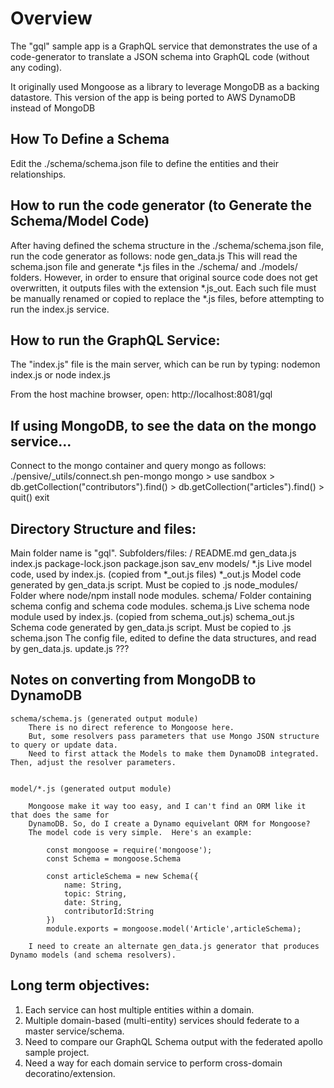 # Overview

The "gql" sample app is a GraphQL service that demonstrates the use of a code-generator to 
translate a JSON schema into GraphQL code (without any coding).

It originally used Mongoose as a library to leverage MongoDB as a backing datastore.
This version of the app is being ported to AWS DynamoDB instead of MongoDB



## How To Define a Schema

Edit the ./schema/schema.json file to define the entities and their relationships.



## How to run the code generator (to Generate the Schema/Model Code)

After having defined the schema structure in the ./schema/schema.json file,
run the code generator as follows:
	node gen_data.js
This will read the schema.json file and generate *.js files in the ./schema/ and ./models/
folders.  However, in order to ensure that original source code does not get overwritten,
it outputs files with the extension *.js_out.  Each such file must be manually renamed or copied
to replace the *.js files, before attempting to run the index.js service.


## How to run the GraphQL Service:
The "index.js" file is the main server, which can be run by typing:
	nodemon index.js
		or
	node index.js

From the host machine browser, open:
	http://localhost:8081/gql


## If using MongoDB, to see the data on the mongo service...

Connect to the mongo container and query mongo as follows:
	./pensive/_utils/connect.sh pen-mongo
	mongo
	> use sandbox
	> db.getCollection("contributors").find()
	> db.getCollection("articles").find()
	> quit()
	exit

## Directory Structure and files:

Main folder name is "gql".  Subfolders/files:
	/
		README.md
		gen_data.js
		index.js
		package-lock.json
		package.json
		sav_env
		models/
			*.js		Live model code, used by index.js.  (copied from *_out.js files)
			*_out.js	Model code generated by gen_data.js script.  Must be copied to .js
		node_modules/		Folder where node/npm install node modules.
		schema/			Folder containing schema config and schema code modules.
			schema.js	Live schema node module used by index.js.  (copied from schema_out.js)
			schema_out.js	Schema code generated by gen_data.js script. Must be copied to .js
			schema.json	The config file, edited to define the data structures, and read by gen_data.js.
			update.js	???


## Notes on converting from MongoDB to DynamoDB

	schema/schema.js (generated output module)
		There is no direct reference to Mongoose here.
		But, some resolvers pass parameters that use Mongo JSON structure to query or update data.
		Need to first attack the Models to make them DynamoDB integrated. Then, adjust the resolver parameters.


	model/*.js (generated output module)

		Mongoose make it way too easy, and I can't find an ORM like it that does the same for
		DynamoDB. So, do I create a Dynamo equivelant ORM for Mongoose?
		The model code is very simple.  Here's an example:

			const mongoose = require('mongoose');
			const Schema = mongoose.Schema

			const articleSchema = new Schema({
			    name: String,
			    topic: String,
			    date: String,
			    contributorId:String
			})
			module.exports = mongoose.model('Article',articleSchema);

		I need to create an alternate gen_data.js generator that produces Dynamo models (and schema resolvers).

## Long term objectives:

1.	Each service can host multiple entities within a domain.
2.	Multiple domain-based (multi-entity) services should federate to a master
		service/schema.
3.	Need to compare our GraphQL Schema output with the federated apollo 
		sample project.
4.	Need a way for each domain service to perform cross-domain decoratino/extension.




